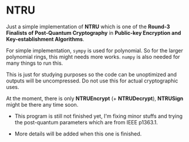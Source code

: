 # NTRU
Just a simple implementation of **NTRU** which is one of the **Round-3 Finalists of Post-Quantum Cryptography** in **Public-key Encryption and Key-establishment Algorithms**.

For simple implementation, `sympy` is used for polynomial. So for the larger polynomial rings, this might needs more works. `numpy` is also needed for many things to run this.

This is just for studying purposes so the code can be unoptimized and outputs will be uncompressed. Do not use this for actual cryptographic uses.

At the moment, there is only **NTRUEncrypt** (+ **NTRUDecrypt**), **NTRUSign** might be there any time soon.

- This program is still not finished yet, I'm fixing minor stuffs and trying the post-quantum parameters which are from IEEE p1363.1.

- More details will be added when this one is finished.
